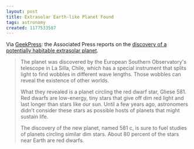 ```yaml
---
layout: post
title: Extrasolar Earth-like Planet Found
tags: astronomy
created: 1177533587
---
```

Via [GeekPress](http://www.geekpress.com/2007/04/for-first-time-astronomers-have.html):   the Associated Press reports on the [discovery of a potentially habitable extrasolar planet](http://apnews.myway.com/article/20070424/D8ON8OSG0.html).

> The planet was discovered by the European Southern Observatory's telescope in La Silla, Chile, which has a special instrument that splits light to find wobbles in different wave lengths. Those wobbles can reveal the existence of other worlds.<!--break-->
>
> What they revealed is a planet circling the red dwarf star, Gliese 581. Red dwarfs are low-energy, tiny stars that give off dim red light and last longer than stars like our sun. Until a few years ago, astronomers didn't consider these stars as possible hosts of planets that might sustain life.
>
> The discovery of the new planet, named 581 c, is sure to fuel studies of planets circling similar dim stars. About 80 percent of the stars near Earth are red dwarfs.

